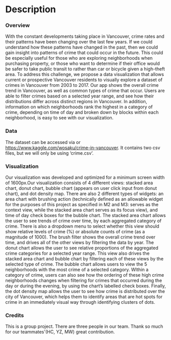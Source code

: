 # Description

### Overview

With the constant developments taking place in Vancouver, crime rates and their patterns have been changing over the last few years. If we could understand how these patterns have changed in the past, then we could gain insight into patterns of crime that could occur in the future. This could be especially useful for those who are exploring neighborhoods when purchasing property, or those who want to determine if their office would be safer to take public transit to rather than car or bicycle given a high-theft area. To address this challenge, we propose a data visualization that allows current or prospective Vancouver residents to visually explore a dataset of crimes in Vancouver from 2003 to 2017. Our app shows the overall crime trend in Vancouver, as well as common types of crime that occur. Users are able to filter crimes based on a selected year range, and see how their distributions differ across distinct regions in Vancouver. In addition, information on which neighborhoods rank the highest in a category of crime, depending on time of day and broken down by blocks within each neighborhood, is easy to see with our visualization.



### Data

The dataset can be accessed via or https://www.kaggle.com/wosaku/crime-in-vancouver. It contains two csv files, but we will only be using ‘crime.csv’. 


### Visualization

Our visualization was developed and optimized for a minimum screen width of 1600px.Our visualization consists of 4 different views: stacked area chart, donut chart, bubble chart (appears on user click input from donut chart), and dot density map. There are also 2 different types of widgets: an area chart with brushing action (technically defined as an allowable widget for the purposes of this project as specified in M2 and M3: serves as the context view, while the stacked area chart serves as its focus view), and time of day check boxes for the bubble chart. The stacked area chart allows the user to see trends of crime over time, by each aggregated category of crime. There is also a dropdown menu to select whether this view should show relative levels of crime (%) or absolute counts of crime (as a magnitude of 1000). The brush filter shows the overall crime trend over time, and drives all of the other views by filtering the data by year. The donut chart allows the user to see relative proportions of the aggregated crime categories for a selected year range. This view also drives the stacked area chart and bubble chart by filtering each of these views by the selected type of crime. The bubble chart allows users to view the 5 neighborhoods with the most crime of a selected category. WIthin a category of crime, users can also see how the ordering of these high crime neighborhoods changes when filtering for crimes that occurred during the day or during the evening, by using the chart’s labelled check boxes. Finally, the dot density map allows the user to see how crime is distributed over the city of Vancouver, which helps them to identify areas that are hot spots for crime in an immediately visual way through identifying clusters of dots.


### Credits

This is a group project. There are three people in our team. Thank so much for our teammates'(HC, YZ, MW) great contribution. 